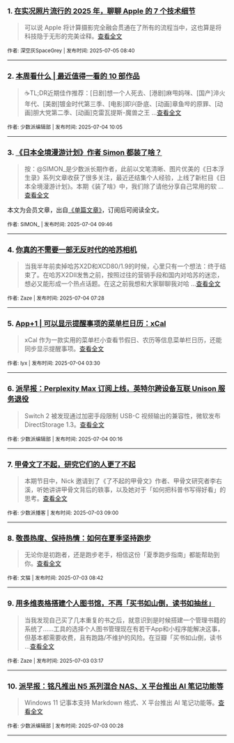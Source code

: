 ### 1. [在实况照片流行的 2025 年，聊聊 Apple 的 7 个技术细节](https://sspai.com/post/99896)

> 可以说 Apple 将计算摄影完全融会贯通在了所有的流程当中，这也算是将科技隐于无形的完美诠释。[查看全文](https://sspai.com/post/99896) 

<sub>作者: 深空灰SpaceGrey | 发布时间: 2025-07-05 08:40</sub>

---


### 2. [本周看什么 | 最近值得一看的 10 部作品](https://sspai.com/post/100788)

> ☕️TL;DR近期佳作推荐：[日剧]想一个人死去、[港剧]麻甩妈咪、[国产]淬火年代、[美剧]镀金时代第三季、[电影]即兴卧底、[动画]章鱼哔的原罪、[动画]胆大党第二季、[动画]克雷瓦提斯-魔兽之王 ...[查看全文](https://sspai.com/post/100788) 

<sub>作者: 少数派编辑部 | 发布时间: 2025-07-04 10:05</sub>

---


### 3. [《日本全境漫游计划》作者 Simon 都装了啥？](https://sspai.com/prime/story/zuanglesha-250704)

> 按：@SIMON_是少数派长期作者，此前以文笔清晰、图片优美的《日本浮生录》系列文章收获了很多关注，最近还结集个人经验，上线了新栏目《日本全境漫游计划》。本期《装了啥》中，我们除了请他分享自己常用的软 ...[查看全文](https://sspai.com/prime/story/zuanglesha-250704)

本文为会员文章，出自[《单篇文章》](https://sspai.com/prime/precog/single)，订阅后可阅读全文。 

<sub>作者: SIMON_ | 发布时间: 2025-07-04 09:46</sub>

---


### 4. [你真的不需要一部无反时代的哈苏相机](https://sspai.com/post/99993)

> 当我半年前卖掉哈苏X2D和XCD80/1.9的时候，心里只有一个想法：终于结束了。在哈苏X2DII发售之前，按照过往的营销手段和国内对哈苏的迷恋，想必又能形成一个热点话题。在这之前我想和大家聊聊我对哈 ...[查看全文](https://sspai.com/post/99993) 

<sub>作者: Zaze | 发布时间: 2025-07-04 07:28</sub>

---


### 5. [App+1 | 可以显示提醒事项的菜单栏日历：xCal](https://sspai.com/post/99555)

> xCal 作为一款实用的菜单栏小查看节假日、农历等信息菜单栏日历，还能同步显示提醒事项。[查看全文](https://sspai.com/post/99555) 

<sub>作者: lyx | 发布时间: 2025-07-04 03:30</sub>

---


### 6. [派早报：Perplexity Max 订阅上线，英特尔跨设备互联 Unison 服务退役](https://sspai.com/post/100769)

> Switch 2 被发现通过加密手段限制 USB-C 视频输出的兼容性，微软发布 DirectStorage 1.3。[查看全文](https://sspai.com/post/100769) 

<sub>作者: 少数派编辑部 | 发布时间: 2025-07-04 00:16</sub>

---


### 7. [甲骨文了不起，研究它们的人更了不起](https://sspai.com/post/100736)

> 本期节目中，Nick 邀请到了《了不起的甲骨文》作者、甲骨文研究者李右溪，听她讲讲甲骨文背后的轶事，以及她对于「如何把科普书写得好看」的思考。[查看全文](https://sspai.com/post/100736) 

<sub>作者: 少数派播客 | 发布时间: 2025-07-03 09:00</sub>

---


### 8. [敬畏热度、保持热情：如何在夏季坚持跑步](https://sspai.com/post/74342)

> 无论你是初跑者，还是跑步老手，相信这份「夏季跑步指南」都能帮助到你。[查看全文](https://sspai.com/post/74342) 

<sub>作者: 文猫 | 发布时间: 2025-07-03 08:42</sub>

---


### 9. [用多维表格搭建个人图书馆，不再「买书如山倒，读书如抽丝」](https://sspai.com/post/99683)

> 当我发现自己买了几本重复的书之后，就意识到是时候搭建一个管理书籍的系统了……工具的选择个人图书管理现在有若干App和小程序能解决这事，但基本都需要收费，且有跑路/不维护的风险。在豆瓣「买书如山倒，读书 ...[查看全文](https://sspai.com/post/99683) 

<sub>作者: Zaze | 发布时间: 2025-07-03 03:17</sub>

---


### 10. [派早报：铭凡推出 N5 系列混合 NAS、X 平台推出 AI 笔记功能等](https://sspai.com/post/100749)

> Windows 11 记事本支持 Markdown 格式、X 平台推出 AI 笔记功能等。[查看全文](https://sspai.com/post/100749) 

<sub>作者: 少数派编辑部 | 发布时间: 2025-07-03 00:28</sub>

---

